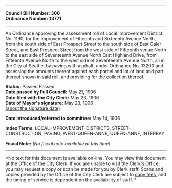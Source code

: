 * * * * *  
  
**Council Bill Number: [](#h0)[](#h2)300**   
**Ordinance Number: 13771**  
  
* * * * *  
  
An Ordinance approving the assessment roll of Local Improvement District No. 1190, for the improvement of Fifteenth and Sixteenth Avenue North, from the south side of East Prospect Street to the south side of East Galer Street, and East Prospect Street from the west side of Fifteenth venue North to the east side of Seventeenth Avenue North East Highland Drive, from Fifteenth Avenue North to the west side of Seventeenth Avenue North, all in the City of Seattle, by paving with asphalt, under Ordinance No. 13200 and assessing the amounts thereof against each parcel and lot of land and part thereof shown in said roll, and providing for the collection thereof.  
  
**Status:** Passed Passed   
**Date passed by Full Council:** May 21, 1906   
**Date filed with the City Clerk:** May 23, 1906   
**Date of Mayor's signature:** May 23, 1906   
[(about the signature date)](/~public/approvaldate.htm)   
  
  
**Date introduced/referred to committee:** May 14, 1906   
  
**Index Terms:** LOCAL-IMPROVEMENT-DISTRICTS, STREET-CONSTRUCTION, PAVING, WEST-QUEEN-ANNE, QUEEN-ANNE, INTERBAY  
  
**Fiscal Note:** *(No fiscal note available at this time)*  
  
* * * * *  
  
*No text for this document is available on-line. You may view this document at [the Office of the City Clerk](http://www.seattle.gov/leg/clerk/contactUs.htm). If you are unable to visit the Clerk's Office, you may request a copy or scan be made for you by Clerk staff. Scans and copies provided by the Office of the City Clerk are subject to [copy fees](http://clerk.seattle.gov/~public/clerkfees.htm), and the timing of service is dependent on the availability of staff. *  
  
  
